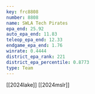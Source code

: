 ```yaml
---
key: frc8808
number: 8808
name: SWLA Tech Pirates
epa_end: 25.92
auto_epa_end: 11.83
teleop_epa_end: 12.33
endgame_epa_end: 1.76
winrate: 0.4444
district_epa_rank: 221
district_epa_percentile: 0.8773
type: Team
---
```

[[2024lake]]
[[2024mslr]]
